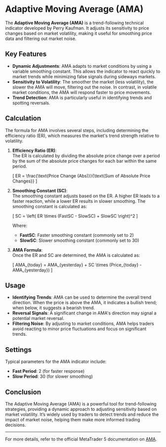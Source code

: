 # Adaptive Moving Average (AMA)

The **Adaptive Moving Average (AMA)** is a trend-following technical indicator developed by Perry Kaufman. It adjusts its sensitivity to price changes based on market volatility, making it useful for smoothing price data and filtering out market noise.

## Key Features

- **Dynamic Adjustments**: AMA adapts to market conditions by using a variable smoothing constant. This allows the indicator to react quickly to market trends while minimizing false signals during sideways markets.
- **Sensitivity to Volatility**: The smoother the market (less volatility), the slower the AMA will move, filtering out the noise. In contrast, in volatile market conditions, the AMA will respond faster to price movements.
- **Trend Detection**: AMA is particularly useful in identifying trends and spotting reversals.

## Calculation

The formula for AMA involves several steps, including determining the efficiency ratio (ER), which measures the market's trend strength relative to volatility.

1. **Efficiency Ratio (ER)**:  
   The ER is calculated by dividing the absolute price change over a period by the sum of the absolute price changes for each bar within the same period.
   
   \[
   ER = \frac{\text{Price Change (Abs)}}{\text{Sum of Absolute Price Changes}}
   \]

2. **Smoothing Constant (SC)**:  
   The smoothing constant adjusts based on the ER. A higher ER leads to a faster reaction, while a lower ER results in slower smoothing. The smoothing constant is calculated as:

   \[
   SC = \left( ER \times (FastSC - SlowSC) + SlowSC \right)^2
   \]

   Where:
   - **FastSC**: Faster smoothing constant (commonly set to 2)
   - **SlowSC**: Slower smoothing constant (commonly set to 30)

3. **AMA Formula**:  
   Once the ER and SC are determined, the AMA is calculated as:

   \[
   AMA_{today} = AMA_{yesterday} + SC \times (Price_{today} - AMA_{yesterday})
   \]

## Usage

- **Identifying Trends**: AMA can be used to determine the overall trend direction. When the price is above the AMA, it indicates a bullish trend; when below, it suggests a bearish trend.
- **Reversal Signals**: A significant change in AMA's direction may signal a potential market reversal.
- **Filtering Noise**: By adjusting to market conditions, AMA helps traders avoid reacting to minor price fluctuations and focus on significant trends.

## Settings

Typical parameters for the AMA indicator include:
- **Fast Period**: 2 (for faster response)
- **Slow Period**: 30 (for slower smoothing)

## Conclusion

The Adaptive Moving Average (AMA) is a powerful tool for trend-following strategies, providing a dynamic approach to adjusting sensitivity based on market volatility. It’s widely used by traders to detect trends and reduce the impact of market noise, helping them make more informed trading decisions.

---

For more details, refer to the official MetaTrader 5 documentation on [AMA](https://www.metatrader5.com/en/terminal/help/indicators/trend_indicators/ama).
